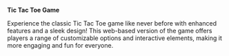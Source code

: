 **Tic Tac Toe Game**

Experience the classic Tic Tac Toe game like never before with enhanced features and a sleek design! This web-based version of the game offers players a range of customizable options and interactive elements, making it more engaging and fun for everyone.
